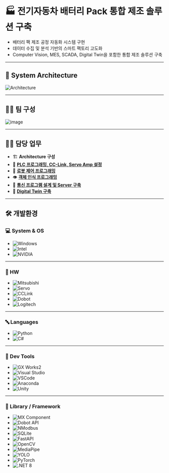 # 🏭 전기자동차 배터리 Pack 통합 제조 솔루션 구축
- 배터리 팩 제조 공정 자동화 시스템 구현
- 데이터 수집 및 분석 기반의 스마트 팩토리 고도화
- Computer Vision, MES, SCADA, Digital Twin을 포함한 통합 제조 솔루션 구축

---

## 🧩 System Architecture

![Architecture](https://github.com/user-attachments/assets/eb8a5e0e-83c8-48d6-b6e1-e8004273f104)

---

## 🧑‍💻 팀 구성
![image](https://github.com/user-attachments/assets/c7c63ea9-0e11-4de7-a1d8-097eeea2f77a)


---

## 🧑‍💻 담당 업무 

- 🏗️ **Architecture 구성**
- 🧠 [**PLC 프로그래밍, CC-Link, Servo Amp 설정**](https://github.com/Wadangzz/GX_Works2) 
- 🤖 [**로봇 제어 프로그래밍**](https://github.com/Wadangzz/Dobot32bit)
- 👁️ [**객체 인식 프로그래밍**](https://github.com/Wadangzz/cv_gpu)  
- 🔌 [**통신 프로그램 설계 및 Server 구축**](https://github.com/Wadangzz/PLC_NModbus)
- 🧱 [**Digital Twin 구축**](https://github.com/Wadangzz/Final_DT)

---

## 🛠 개발환경

### 💻 System & OS
- ![Windows](https://img.shields.io/badge/-Windows_11-0078D4?style=flat&logo=windows&logoColor=white)  
- ![Intel](https://img.shields.io/badge/-Intel_i7_13700-0071C5?style=flat&logo=intel&logoColor=white)  
- ![NVIDIA](https://img.shields.io/badge/-NVIDIA_RTX_4060-76B900?style=flat&logo=nvidia&logoColor=white)

---

### 🤖 HW
- ![Mitsubishi](https://img.shields.io/badge/-MELSEC_Q03UDECPU-E60012?style=flat&logo=semiconductor-manufacturing&logoColor=white)  
- ![Servo](https://img.shields.io/badge/-MR--J4--10B-555555?style=flat&logo=server&logoColor=white)  
- ![CCLink](https://img.shields.io/badge/-CC--Link-007CC2?style=flat&logo=protocolsio&logoColor=white)  
- ![Dobot](https://img.shields.io/badge/-Dobot_Magician-005BA1?style=flat&logo=robotframework&logoColor=white)  
- ![Logitech](https://img.shields.io/badge/Logitech_C922_PRO_STREAM-000000?style=flat&logo=logitech&logoColor=white)
 
---

### 🔤 Languages
- ![Python](https://img.shields.io/badge/-Python-3776AB?style=flat&logo=python&logoColor=white)  
- ![C#](https://img.shields.io/badge/-C%23-239120?style=flat&logo=dotnet&logoColor=white)

---

### 🧰 Dev Tools
- ![GX Works2](https://img.shields.io/badge/-GX_Works2-E60012?style=flat&logo=automation&logoColor=white)  
- ![Visual Studio](https://img.shields.io/badge/-Visual_Studio_2022-5C2D91?style=flat&logo=visualstudio&logoColor=white)  
- ![VSCode](https://img.shields.io/badge/-VS_Code-007ACC?style=flat&logo=visualstudio&logoColor=white)
- ![Anaconda](https://img.shields.io/badge/-Anaconda-44A833?style=flat&logo=anaconda&logoColor=white)
- ![Unity](https://img.shields.io/badge/-Unity_6-000000?style=flat&logo=unity&logoColor=white)
  
---

### 🧱 Library / Framework
- ![MX Component](https://img.shields.io/badge/-MX_Component-000000?style=flat&logo=windows&logoColor=white)
- ![Dobot API](https://img.shields.io/badge/-Dobot_API-0082C8?style=flat&logo=usb&logoColor=white)
- ![NModbus](https://img.shields.io/badge/-NModbus-333333?style=flat&logo=protocolㄴ&logoColor=white)
- ![SQLite](https://img.shields.io/badge/-SQLite-07405E?style=flat&logo=sqlite&logoColor=white)
- ![FastAPI](https://img.shields.io/badge/-FastAPI-009688?style=flat&logo=fastapi&logoColor=white)
- ![OpenCV](https://img.shields.io/badge/-OpenCV-5C3EE8?style=flat&logo=opencv&logoColor=white)
- ![MediaPipe](https://img.shields.io/badge/-MediaPipe-FF6F00?style=flat&logo=google&logoColor=white)
- ![YOLO](https://img.shields.io/badge/-Ultralytics_YOLOv8-7B68EE?style=flat&logo=openai&logoColor=white)
- ![PyTorch](https://img.shields.io/badge/-PyTorch-EE4C2C?style=flat&logo=pytorch&logoColor=white)
- ![.NET 8](https://img.shields.io/badge/-.NET_8.0-512BD4?style=flat&logo=dotnet&logoColor=white)
